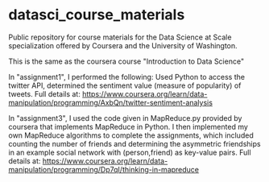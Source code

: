 datasci_course_materials
========================

Public repository for course materials for the Data Science at Scale specialization offered by Coursera and the University of Washington.

This is the same as the coursera course "Introduction to Data Science"

In "assignment1", I performed the following: Used Python to access the twitter API, determined the sentiment value (measure of popularity) of tweets. Full details at: https://www.coursera.org/learn/data-manipulation/programming/AxbQn/twitter-sentiment-analysis

In "assignment3", I used the code given in MapReduce.py provided by coursera that implements MapReduce in Python. I then implemented my own MapReduce algorithms to complete the assignments, which included counting the number of friends and determining the asymmetric friendships in an example social network with (person,friend) as key-value pairs. Full details at: https://www.coursera.org/learn/data-manipulation/programming/Dp7qI/thinking-in-mapreduce
